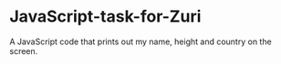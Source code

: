 # JavaScript-task-for-Zuri
A JavaScript code that prints out my name, height and country on the screen.
